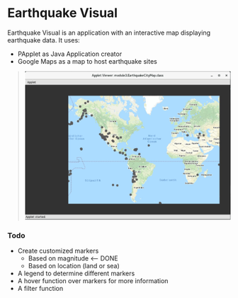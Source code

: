 # Earthquake Visual

Earthquake Visual is an application with an interactive map displaying earthquake data. It uses:

  - PApplet as Java Application creator
  - Google Maps as a map to host earthquake sites



> ![Application so far](visual.png)

### Todo
* Create customized markers
    * Based on magnitude <-- DONE
    * Based on location (land or sea)
* A legend to determine different markers
* A hover function over markers for more information
* A filter function
